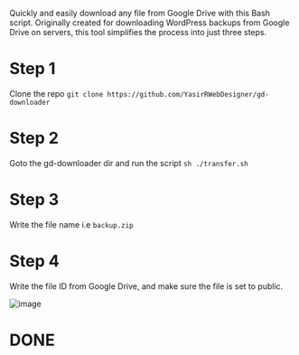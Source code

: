 Quickly and easily download any file from Google Drive with this Bash script. Originally created for downloading WordPress backups from Google Drive on servers, this tool simplifies the process into just three steps.

# Step 1 
Clone the repo `git clone https://github.com/YasirRWebDesigner/gd-downloader`
# Step 2
Goto the gd-downloader dir and run the script `sh ./transfer.sh`
# Step 3
Write the file name i.e `backup.zip`
# Step 4
Write the file ID from Google Drive, and make sure the file is set to public.

![image](https://github.com/YasirRWebDesigner/googleDriveDownloader/assets/32537564/0354eac5-46bf-426d-a373-f6c0de56eb88)


# DONE
